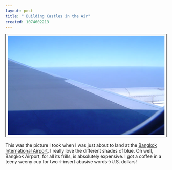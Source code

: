 ```yaml
--- 
layout: post
title: " Building Castles in the Air"
created: 1074602213
---
```

<img alt="Picture of the sky from the plane" src="/files/picplane.jpg">

This was the picture I took when I was just about to land at the <A href="http://www.bangkokairport.org/newversion/index.asp">Bangkok International Airport</a>. I really love the different shades of blue. Oh well, Bangkok Airport, for all its frills, is absolutely expensive. I got a coffee in a teeny weeny cup for two <-insert abusive words->U.S. dollars!

